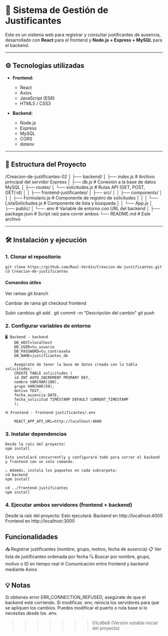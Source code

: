 # 📝 Sistema de Gestión de Justificantes

Este es un sistema web para registrar y consultar justificantes de ausencia, desarrollado con **React** para el frontend y **Node.js + Express + MySQL** para el backend.

---

## ⚙️ Tecnologías utilizadas

- **Frontend:**
  - React
  - Axios
  - JavaScript (ES6)
  - HTML5 / CSS3

- **Backend:**
  - Node.js
  - Express
  - MySQL
  - CORS
  - dotenv

---

## 📁 Estructura del Proyecto

/Creacion-de-justificantes-02
│
├── backend/
│ ├── index.js # Archivo principal del servidor Express
│ ├── db.js # Conexión a la base de datos MySQL
│ ├── routes/
│  └── solicitudes.js # Rutas API (GET, POST, GET/:id)
│ 
│
├── frontend-justificantes/
│ ├── src/
│ │ ├── components/
│ │ │ ├── Formulario.js # Componente de registro de solicitudes
│ │ │ └── ListaSolicitudes.js # Componente de lista y búsqueda
│ │ └── App.js
│ ├── public/
│ └── .env # Variable de entorno con URL del backend
│
├── package.json # Script raíz para correr ambos
└── README.md # Este archivo


---

## 🛠️ Instalación y ejecución

### 1. Clonar el repositorio

    git clone https://github.com/Raul-Verdin/Creacion-de-justificantes.git
    cd Creacion-de-justificantes

#### Comandos útiles
Ver ramas
    git branch

Cambiar de rama
    git checkout frontend

Subir cambios
    git add .
    git commit -m "Descripción del cambio"
    git push


### 2. Configurar variables de entorno
    🖥️ Backend - backend
        DB_HOST=localhost
        DB_USER=tu_usuario
        DB_PASSWORD=tu_contraseña
        DB_NAME=justificantes_db

        Asegúrate de tener la base de datos creada con la tabla solicitudes:
        CREATE TABLE solicitudes (
        id INT AUTO_INCREMENT PRIMARY KEY,
        nombre VARCHAR(100),
        grupo VARCHAR(50),
        motivo TEXT,
        fecha_ausencia DATE,
        fecha_solicitud TIMESTAMP DEFAULT CURRENT_TIMESTAMP
        );

    🌐 Frontend - frontend-justificantes/.env

        REACT_APP_API_URL=http://localhost:4000

### 3. Instalar dependencias

    Desde la raíz del proyecto:
    npm install

    Esto instalará concurrently y configurará todo para correr el backend y frontend con un solo comando.

    ⚠️ Además, instala los paquetes en cada subcarpeta:
    cd backend
    npm install

    cd ../frontend-justificantes
    npm install

### 4. Ejecutar ambos servidores (frontend + backend)

Desde la raíz del proyecto:
Esto ejecutará:
    Backend en http://localhost:4000
    Frontend en http://localhost:3000

## Funcionalidades
📥 Registrar justificantes (nombre, grupo, motivo, fecha de ausencia)
📋 Ver lista de justificantes ordenada por fecha
🔍 Buscar por nombre, grupo, motivo o ID en tiempo real
🌐 Comunicación entre frontend y backend mediante Axios

## 💡 Notas
Si obtienes error ERR_CONNECTION_REFUSED, asegúrate de que el backend esté corriendo.
Si modificas .env, reinicia los servidores para que se apliquen los cambios.
Puedes modificar el puerto o ruta base si lo necesitas desde los .env.

>>>>>>> 01cd6e8 (Versión estable inicial del proyecto)
